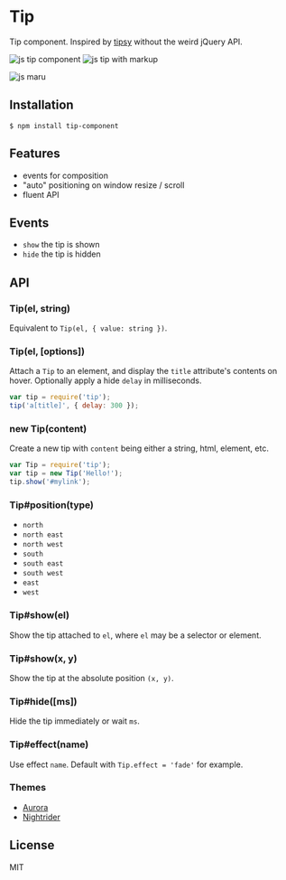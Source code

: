 
# Tip

  Tip component. Inspired by [tipsy](https://github.com/jaz303/tipsy) without the weird jQuery
  API.

  ![js tip component](http://f.cl.ly/items/2H1D232Y0g1T3g1G0l3s/Screen%20Shot%202012-08-02%20at%202.31.50%20PM.png)
  ![js tip with markup](http://f.cl.ly/items/2h1F2B1P1C3M0g0a0M0n/Screen%20Shot%202012-08-02%20at%203.34.06%20PM.png)

  ![js maru](http://f.cl.ly/items/1I2V2o0q3M2p1E2H183w/Screen%20Shot%202012-08-02%20at%206.48.28%20PM.png)

## Installation

```
$ npm install tip-component
```

## Features

  - events for composition
  - "auto" positioning on window resize / scroll
  - fluent API

## Events

  - `show` the tip is shown
  - `hide` the tip is hidden

## API

### Tip(el, string)

  Equivalent to `Tip(el, { value: string })`.

### Tip(el, [options])

  Attach a `Tip` to an element, and display the `title`
  attribute's contents on hover. Optionally apply a hide `delay`
  in milliseconds.

```js
var tip = require('tip');
tip('a[title]', { delay: 300 });
```

### new Tip(content)

  Create a new tip with `content` being
  either a string, html, element, etc.

```js
var Tip = require('tip');
var tip = new Tip('Hello!');
tip.show('#mylink');
```

### Tip#position(type)

  - `north`
  - `north east`
  - `north west`
  - `south`
  - `south east`
  - `south west`
  - `east`
  - `west`

### Tip#show(el)

  Show the tip attached to `el`, where `el`
  may be a selector or element.

### Tip#show(x, y)

  Show the tip at the absolute position `(x, y)`.

### Tip#hide([ms])

  Hide the tip immediately or wait `ms`.

### Tip#effect(name)

  Use effect `name`. Default with `Tip.effect = 'fade'` for example.

### Themes

  - [Aurora](https://github.com/component/aurora-tip)
  - [Nightrider](https://github.com/jb55/nightrider-tip)

## License

  MIT
